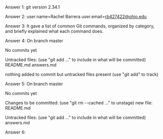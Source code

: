 Answer 1:
git version 2.34.1

Answer 2:
user.name=Rachel Barrera
user.email=rb427422@ohio.edu

Answer 3:
It gave a list of common Git commands, organized by category, and briefly explained what each command does.

Answer 4:
On branch master

No commits yet

Untracked files:
  (use "git add <file>..." to include in what will be committed)
	README.md
	answers.md

nothing added to commit but untracked files present (use "git add" to track)

Answer 5:
On branch master

No commits yet

Changes to be committed:
  (use "git rm --cached <file>..." to unstage)
	new file:   README.md

Untracked files:
  (use "git add <file>..." to include in what will be committed)
	answers.md

Answer 6: